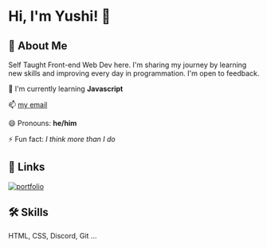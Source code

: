 


# Hi, I'm Yushi! 👋


## 🚀 About Me
Self Taught Front-end Web Dev here. I'm sharing my journey by learning new skills and improving every day in programmation. I'm open to feedback.




🧠 I'm currently learning **Javascript**

📫 [my email](eliaschakroun.contac@gmail.com)

😄 Pronouns: **he/him**

⚡️ Fun fact: *I think more than I do*

## 🔗 Links
[![portfolio](https://img.shields.io/badge/my_portfolio-000?style=for-the-badge&logo=ko-fi&logoColor=white)](yushi5058.github.io)


## 🛠 Skills
HTML, CSS, Discord, Git ...

